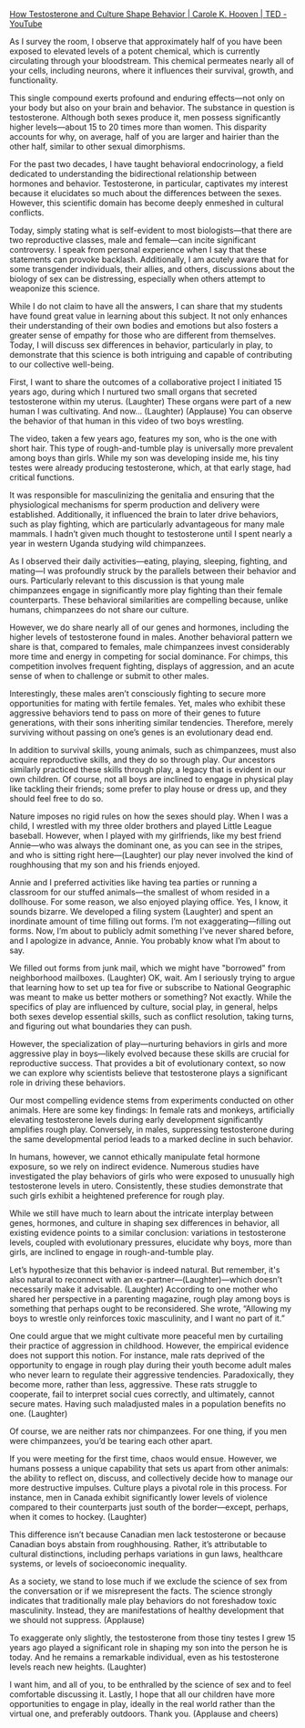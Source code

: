 [How Testosterone and Culture Shape Behavior | Carole K. Hooven | TED - YouTube](https://www.youtube.com/watch?v=HYnZy2Cx7UM)


As I survey the room, I observe that approximately half of you have been exposed to elevated levels of a potent chemical, which is currently circulating through your bloodstream. This chemical permeates nearly all of your cells, including neurons, where it influences their survival, growth, and functionality.

This single compound exerts profound and enduring effects—not only on your body but also on your brain and behavior. The substance in question is testosterone. Although both sexes produce it, men possess significantly higher levels—about 15 to 20 times more than women. This disparity accounts for why, on average, half of you are larger and hairier than the other half, similar to other sexual dimorphisms.

For the past two decades, I have taught behavioral endocrinology, a field dedicated to understanding the bidirectional relationship between hormones and behavior. Testosterone, in particular, captivates my interest because it elucidates so much about the differences between the sexes. However, this scientific domain has become deeply enmeshed in cultural conflicts.

Today, simply stating what is self-evident to most biologists—that there are two reproductive classes, male and female—can incite significant controversy. I speak from personal experience when I say that these statements can provoke backlash. Additionally, I am acutely aware that for some transgender individuals, their allies, and others, discussions about the biology of sex can be distressing, especially when others attempt to weaponize this science.

While I do not claim to have all the answers, I can share that my students have found great value in learning about this subject. It not only enhances their understanding of their own bodies and emotions but also fosters a greater sense of empathy for those who are different from themselves. Today, I will discuss sex differences in behavior, particularly in play, to demonstrate that this science is both intriguing and capable of contributing to our collective well-being.



First, I want to share the outcomes of a collaborative project I initiated 15 years ago, during which I nurtured two small organs that secreted testosterone within my uterus. (Laughter) These organs were part of a new human I was cultivating. And now… (Laughter) (Applause) You can observe the behavior of that human in this video of two boys wrestling.

The video, taken a few years ago, features my son, who is the one with short hair. This type of rough-and-tumble play is universally more prevalent among boys than girls. While my son was developing inside me, his tiny testes were already producing testosterone, which, at that early stage, had critical functions.

It was responsible for masculinizing the genitalia and ensuring that the physiological mechanisms for sperm production and delivery were established. Additionally, it influenced the brain to later drive behaviors, such as play fighting, which are particularly advantageous for many male mammals. I hadn’t given much thought to testosterone until I spent nearly a year in western Uganda studying wild chimpanzees.

As I observed their daily activities—eating, playing, sleeping, fighting, and mating—I was profoundly struck by the parallels between their behavior and ours. Particularly relevant to this discussion is that young male chimpanzees engage in significantly more play fighting than their female counterparts. These behavioral similarities are compelling because, unlike humans, chimpanzees do not share our culture.

However, we do share nearly all of our genes and hormones, including the higher levels of testosterone found in males. Another behavioral pattern we share is that, compared to females, male chimpanzees invest considerably more time and energy in competing for social dominance. For chimps, this competition involves frequent fighting, displays of aggression, and an acute sense of when to challenge or submit to other males.

Interestingly, these males aren’t consciously fighting to secure more opportunities for mating with fertile females. Yet, males who exhibit these aggressive behaviors tend to pass on more of their genes to future generations, with their sons inheriting similar tendencies. Therefore, merely surviving without passing on one’s genes is an evolutionary dead end.




In addition to survival skills, young animals, such as chimpanzees, must also acquire reproductive skills, and they do so through play. Our ancestors similarly practiced these skills through play, a legacy that is evident in our own children. Of course, not all boys are inclined to engage in physical play like tackling their friends; some prefer to play house or dress up, and they should feel free to do so.

Nature imposes no rigid rules on how the sexes should play. When I was a child, I wrestled with my three older brothers and played Little League baseball. However, when I played with my girlfriends, like my best friend Annie—who was always the dominant one, as you can see in the stripes, and who is sitting right here—(Laughter) our play never involved the kind of roughhousing that my son and his friends enjoyed.

Annie and I preferred activities like having tea parties or running a classroom for our stuffed animals—the smallest of whom resided in a dollhouse. For some reason, we also enjoyed playing office. Yes, I know, it sounds bizarre. We developed a filing system (Laughter) and spent an inordinate amount of time filling out forms. I’m not exaggerating—filling out forms. Now, I’m about to publicly admit something I’ve never shared before, and I apologize in advance, Annie. You probably know what I’m about to say.

We filled out forms from junk mail, which we might have "borrowed" from neighborhood mailboxes. (Laughter) OK, wait. Am I seriously trying to argue that learning how to set up tea for five or subscribe to National Geographic was meant to make us better mothers or something? Not exactly. While the specifics of play are influenced by culture, social play, in general, helps both sexes develop essential skills, such as conflict resolution, taking turns, and figuring out what boundaries they can push.

However, the specialization of play—nurturing behaviors in girls and more aggressive play in boys—likely evolved because these skills are crucial for reproductive success. That provides a bit of evolutionary context, so now we can explore why scientists believe that testosterone plays a significant role in driving these behaviors.



Our most compelling evidence stems from experiments conducted on other animals. Here are some key findings: In female rats and monkeys, artificially elevating testosterone levels during early development significantly amplifies rough play. Conversely, in males, suppressing testosterone during the same developmental period leads to a marked decline in such behavior.

In humans, however, we cannot ethically manipulate fetal hormone exposure, so we rely on indirect evidence. Numerous studies have investigated the play behaviors of girls who were exposed to unusually high testosterone levels in utero. Consistently, these studies demonstrate that such girls exhibit a heightened preference for rough play.

While we still have much to learn about the intricate interplay between genes, hormones, and culture in shaping sex differences in behavior, all existing evidence points to a similar conclusion: variations in testosterone levels, coupled with evolutionary pressures, elucidate why boys, more than girls, are inclined to engage in rough-and-tumble play.

Let’s hypothesize that this behavior is indeed natural. But remember, it's also natural to reconnect with an ex-partner—(Laughter)—which doesn’t necessarily make it advisable. (Laughter) According to one mother who shared her perspective in a parenting magazine, rough play among boys is something that perhaps ought to be reconsidered. She wrote, “Allowing my boys to wrestle only reinforces toxic masculinity, and I want no part of it.”

One could argue that we might cultivate more peaceful men by curtailing their practice of aggression in childhood. However, the empirical evidence does not support this notion. For instance, male rats deprived of the opportunity to engage in rough play during their youth become adult males who never learn to regulate their aggressive tendencies. Paradoxically, they become more, rather than less, aggressive. These rats struggle to cooperate, fail to interpret social cues correctly, and ultimately, cannot secure mates. Having such maladjusted males in a population benefits no one. (Laughter)

Of course, we are neither rats nor chimpanzees. For one thing, if you men were chimpanzees, you’d be tearing each other apart.



If you were meeting for the first time, chaos would ensue. However, we humans possess a unique capability that sets us apart from other animals: the ability to reflect on, discuss, and collectively decide how to manage our more destructive impulses. Culture plays a pivotal role in this process. For instance, men in Canada exhibit significantly lower levels of violence compared to their counterparts just south of the border—except, perhaps, when it comes to hockey. (Laughter)

This difference isn’t because Canadian men lack testosterone or because Canadian boys abstain from roughhousing. Rather, it’s attributable to cultural distinctions, including perhaps variations in gun laws, healthcare systems, or levels of socioeconomic inequality.

As a society, we stand to lose much if we exclude the science of sex from the conversation or if we misrepresent the facts. The science strongly indicates that traditionally male play behaviors do not foreshadow toxic masculinity. Instead, they are manifestations of healthy development that we should not suppress. (Applause)

To exaggerate only slightly, the testosterone from those tiny testes I grew 15 years ago played a significant role in shaping my son into the person he is today. And he remains a remarkable individual, even as his testosterone levels reach new heights. (Laughter)

I want him, and all of you, to be enthralled by the science of sex and to feel comfortable discussing it. Lastly, I hope that all our children have more opportunities to engage in play, ideally in the real world rather than the virtual one, and preferably outdoors.
Thank you. (Applause and cheers)